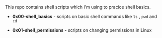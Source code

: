 This repo contains shell scripts which I'm using to pracice shell basics.

* **0x00-shell_basics** - scripts on basic shell commands like `ls` , `pwd` and `cd`

* **0x01-shell_permissions** - scripts on changing permissions in Linux
